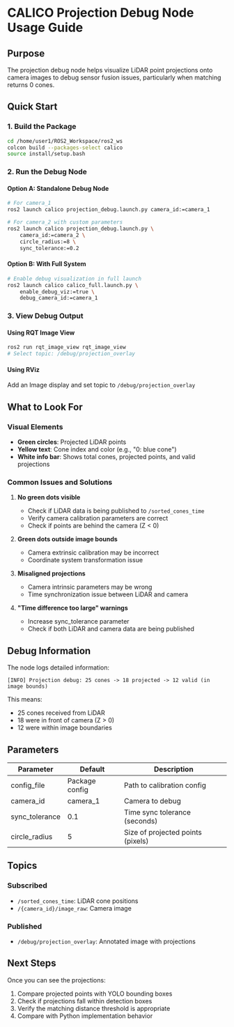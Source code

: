 # CALICO Projection Debug Node Usage Guide

## Purpose
The projection debug node helps visualize LiDAR point projections onto camera images to debug sensor fusion issues, particularly when matching returns 0 cones.

## Quick Start

### 1. Build the Package
```bash
cd /home/user1/ROS2_Workspace/ros2_ws
colcon build --packages-select calico
source install/setup.bash
```

### 2. Run the Debug Node

#### Option A: Standalone Debug Node
```bash
# For camera_1
ros2 launch calico projection_debug.launch.py camera_id:=camera_1

# For camera_2 with custom parameters
ros2 launch calico projection_debug.launch.py \
    camera_id:=camera_2 \
    circle_radius:=8 \
    sync_tolerance:=0.2
```

#### Option B: With Full System
```bash
# Enable debug visualization in full launch
ros2 launch calico calico_full.launch.py \
    enable_debug_viz:=true \
    debug_camera_id:=camera_1
```

### 3. View Debug Output

#### Using RQT Image View
```bash
ros2 run rqt_image_view rqt_image_view
# Select topic: /debug/projection_overlay
```

#### Using RViz
Add an Image display and set topic to `/debug/projection_overlay`

## What to Look For

### Visual Elements
- **Green circles**: Projected LiDAR points
- **Yellow text**: Cone index and color (e.g., "0: blue cone")
- **White info bar**: Shows total cones, projected points, and valid projections

### Common Issues and Solutions

1. **No green dots visible**
   - Check if LiDAR data is being published to `/sorted_cones_time`
   - Verify camera calibration parameters are correct
   - Check if points are behind the camera (Z < 0)

2. **Green dots outside image bounds**
   - Camera extrinsic calibration may be incorrect
   - Coordinate system transformation issue

3. **Misaligned projections**
   - Camera intrinsic parameters may be wrong
   - Time synchronization issue between LiDAR and camera

4. **"Time difference too large" warnings**
   - Increase sync_tolerance parameter
   - Check if both LiDAR and camera data are being published

## Debug Information

The node logs detailed information:
```
[INFO] Projection debug: 25 cones -> 18 projected -> 12 valid (in image bounds)
```

This means:
- 25 cones received from LiDAR
- 18 were in front of camera (Z > 0)
- 12 were within image boundaries

## Parameters

| Parameter | Default | Description |
|-----------|---------|-------------|
| config_file | Package config | Path to calibration config |
| camera_id | camera_1 | Camera to debug |
| sync_tolerance | 0.1 | Time sync tolerance (seconds) |
| circle_radius | 5 | Size of projected points (pixels) |

## Topics

### Subscribed
- `/sorted_cones_time`: LiDAR cone positions
- `/{camera_id}/image_raw`: Camera image

### Published
- `/debug/projection_overlay`: Annotated image with projections

## Next Steps

Once you can see the projections:
1. Compare projected points with YOLO bounding boxes
2. Check if projections fall within detection boxes
3. Verify the matching distance threshold is appropriate
4. Compare with Python implementation behavior